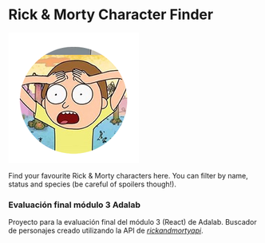 # Rick & Morty Character Finder

![Morty icon](/morty.png)

Find your favourite Rick & Morty characters here. You can filter by name, status and species (be careful of spoilers though!).

### Evaluación final módulo 3 Adalab

Proyecto para la evaluación final del módulo 3 (React) de Adalab. Buscador de personajes creado utilizando la API de [*rickandmortyapi*](https://rickandmortyapi.com/).
